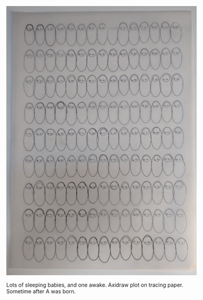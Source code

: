 ![babies_plot](images/babies_plot.jpg)

Lots of sleeping babies, and one awake. Axidraw plot on tracing paper. Sometime after A was born.